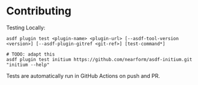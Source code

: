 # Contributing

Testing Locally:

```shell
asdf plugin test <plugin-name> <plugin-url> [--asdf-tool-version <version>] [--asdf-plugin-gitref <git-ref>] [test-command*]

# TODO: adapt this
asdf plugin test initium https://github.com/nearform/asdf-initium.git "initium --help"
```

Tests are automatically run in GitHub Actions on push and PR.
